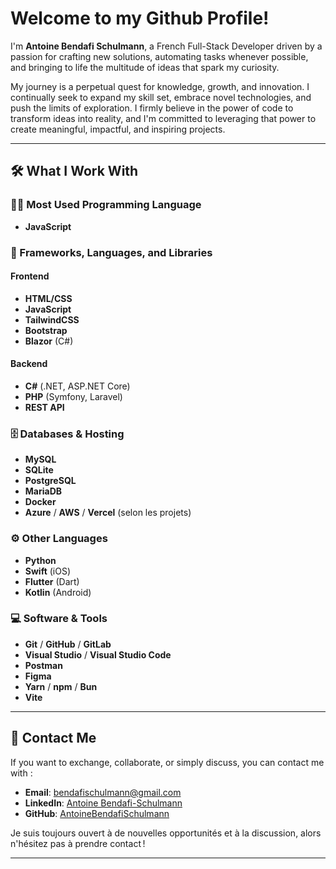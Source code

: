 # Welcome to my Github Profile! 
I'm **Antoine Bendafi Schulmann**, a French Full-Stack Developer driven by a passion for crafting new solutions, automating tasks whenever possible, and bringing to life the multitude of ideas that spark my curiosity.

My journey is a perpetual quest for knowledge, growth, and innovation. I continually seek to expand my skill set, embrace novel technologies, and push the limits of exploration. I firmly believe in the power of code to transform ideas into reality, and I'm committed to leveraging that power to create meaningful, impactful, and inspiring projects.

---

## 🛠️ What I Work With

### 👨‍💻 Most Used Programming Language 
- **JavaScript**

### 🧰 Frameworks, Languages, and Libraries

#### Frontend
- **HTML/CSS**  
- **JavaScript**  
- **TailwindCSS**  
- **Bootstrap**  
- **Blazor** (C#)

#### Backend
- **C#** (.NET, ASP.NET Core)  
- **PHP** (Symfony, Laravel)  
- **REST API**  

### 🗄️ Databases & Hosting
- **MySQL**  
- **SQLite**  
- **PostgreSQL**  
- **MariaDB**  
- **Docker**  
- **Azure** / **AWS** / **Vercel** (selon les projets)

### ⚙️ Other Languages
- **Python**  
- **Swift** (iOS)  
- **Flutter** (Dart)  
- **Kotlin** (Android)

### 💻 Software & Tools
- **Git** / **GitHub** / **GitLab**  
- **Visual Studio** / **Visual Studio Code**  
- **Postman**  
- **Figma**  
- **Yarn** / **npm** / **Bun**  
- **Vite**

---

## 🤝 Contact Me
If you want to exchange, collaborate, or simply discuss, you can contact me with :
- **Email**: [bendafischulmann@gmail.com](mailto:bendafischulmann@gmail.com)
- **LinkedIn**: [Antoine Bendafi-Schulmann](https://www.linkedin.com/in/antoinebendafi-schulmann)
- **GitHub**: [AntoineBendafiSchulmann](https://github.com/AntoineBendafiSchulmann)

Je suis toujours ouvert à de nouvelles opportunités et à la discussion, alors n'hésitez pas à prendre contact !

---

<!--
**AntoineBendafiSchulmann/AntoineBendafiSchulmann** is a ✨ _special_ ✨ repository because its `README.md` (this file) appears on your GitHub profile.

Here are some ideas to get you started:

- 🔭 I’m currently working on ...
- 🌱 I’m currently learning ...
- 👯 I’m looking to collaborate on ...
- 🤔 I’m looking for help with ...
- 💬 Ask me about ...
- 📫 How to reach me: ...
- 😄 Pronouns: ...
- ⚡ Fun fact: ...
-->
